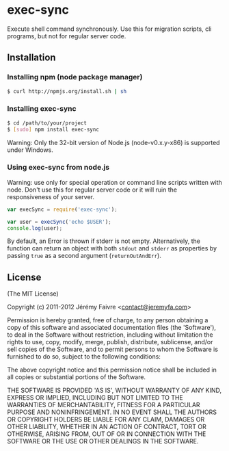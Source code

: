 # exec-sync

Execute shell command synchronously. Use this for migration scripts, cli programs, but not for regular server code.

## Installation

### Installing npm (node package manager)
``` bash
$ curl http://npmjs.org/install.sh | sh
```

### Installing exec-sync
``` bash
$ cd /path/to/your/project
$ [sudo] npm install exec-sync
```
Warning: Only the 32-bit version of Node.js (node-v0.x.y-x86) is supported under Windows.

### Using exec-sync from node.js
Warning: use only for special operation or command line scripts written with node. Don't use this for regular server code or it will ruin the responsiveness of your server.

``` js
var execSync = require('exec-sync');

var user = execSync('echo $USER');
console.log(user);
```

By default, an Error is thrown if stderr is not empty. Alternatively, the function can return an object with both `stdout` and `stderr` as properties by passing `true` as a second argument (`returnOutAndErr`).


## License 

(The MIT License)

Copyright (c) 2011-2012 Jérémy Faivre &lt;contact@jeremyfa.com&gt;

Permission is hereby granted, free of charge, to any person obtaining
a copy of this software and associated documentation files (the
'Software'), to deal in the Software without restriction, including
without limitation the rights to use, copy, modify, merge, publish,
distribute, sublicense, and/or sell copies of the Software, and to
permit persons to whom the Software is furnished to do so, subject to
the following conditions:

The above copyright notice and this permission notice shall be
included in all copies or substantial portions of the Software.

THE SOFTWARE IS PROVIDED 'AS IS', WITHOUT WARRANTY OF ANY KIND,
EXPRESS OR IMPLIED, INCLUDING BUT NOT LIMITED TO THE WARRANTIES OF
MERCHANTABILITY, FITNESS FOR A PARTICULAR PURPOSE AND NONINFRINGEMENT.
IN NO EVENT SHALL THE AUTHORS OR COPYRIGHT HOLDERS BE LIABLE FOR ANY
CLAIM, DAMAGES OR OTHER LIABILITY, WHETHER IN AN ACTION OF CONTRACT,
TORT OR OTHERWISE, ARISING FROM, OUT OF OR IN CONNECTION WITH THE
SOFTWARE OR THE USE OR OTHER DEALINGS IN THE SOFTWARE.
